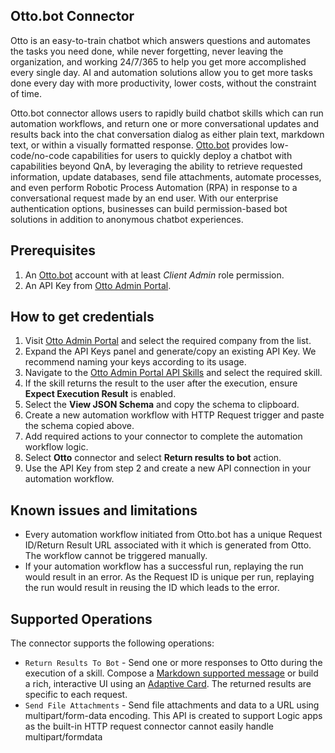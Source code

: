 ## Otto.bot Connector
Otto is an easy-to-train chatbot which answers questions and automates the tasks you need done, while never forgetting, never leaving the organization, and working 24/7/365 to help you get more accomplished every single day. AI and automation solutions allow you to get more tasks done every day with more productivity, lower costs, without the constraint of time.

Otto.bot connector allows users to rapidly build chatbot skills which can run automation workflows, and return one or more conversational updates and results back into the chat conversation dialog as either plain text, markdown text, or within a visually formatted response. [Otto.bot](https://otto.bot) provides low-code/no-code capabilities for users to quickly deploy a chatbot with capabilities beyond QnA, by leveraging the ability to retrieve requested information, update databases, send file attachments, automate processes, and even perform Robotic Process Automation (RPA) in response to a conversational request made by an end user. With our enterprise authentication options, businesses can build permission-based bot solutions in addition to anonymous chatbot experiences.


## Prerequisites

1. An [Otto.bot](https://otto.bot) account with at least _Client Admin_ role permission.
2. An API Key from [Otto Admin Portal](https://admin.otto.bot/companies).

## How to get credentials

1. Visit [Otto Admin Portal](https://admin.otto.bot/companies) and select the required company from the list.
2. Expand the API Keys panel and generate/copy an existing API Key. We recommend naming your keys according to its usage.
3. Navigate to the [Otto Admin Portal API Skills](https://admin.otto.bot/skills?skillType=apiSkill) and select the required skill.
4. If the skill returns the result to the user after the execution, ensure **Expect Execution Result** is enabled.
5. Select the **View JSON Schema** and copy the schema to clipboard.
6. Create a new automation workflow with HTTP Request trigger and paste the schema copied above.
7. Add required actions to your connector to complete the automation workflow logic.
8. Select **Otto** connector and select **Return results to bot** action.
9. Use the API Key from step 2 and create a new API connection in your automation workflow.

## Known issues and limitations

- Every automation workflow initiated from Otto.bot has a unique Request ID/Return Result URL associated with it which is generated from Otto. The workflow cannot be triggered manually.
- If your automation workflow has a successful run, replaying the run would result in an error. As the Request ID is unique per run, replaying the run would result in reusing the ID which leads to the error.

## Supported Operations
The connector supports the following operations:

* `Return Results To Bot` - Send one or more responses to Otto during the execution of a skill. Compose a [Markdown supported message](https://markdown-it.github.io/) or build a rich, interactive UI using an [Adaptive Card](https://adaptivecards.io/). The returned results are specific to each request.
* `Send File Attachments` - Send file attachments and data to a URL using multipart/form-data encoding. This API is created to support Logic apps as the built-in HTTP request connector cannot easily handle multipart/formdata
